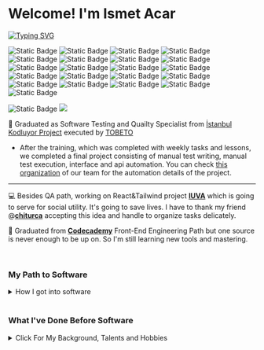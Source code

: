 # Welcome! I'm Ismet Acar

[![Typing SVG](https://readme-typing-svg.demolab.com?font=Fira+Code&pause=1000&random=false&width=465&lines=Software+Testing+and+Quality+Specialist)](https://git.io/typing-svg)

![Static Badge](https://img.shields.io/badge/PYTHON-white?style=for-the-badge&logo=python&logoColor=%233776ab) ![Static Badge](https://img.shields.io/badge/JAVASCRIPT-f7df1e?style=for-the-badge&logo=javascript&logoColor=black) ![Static Badge](https://img.shields.io/badge/JAVA-%235382a1?style=for-the-badge) ![Static Badge](https://img.shields.io/badge/C_SHARP-%239b4993?style=for-the-badge)
![Static Badge](https://img.shields.io/badge/SELENIUM-white?style=for-the-badge&logo=selenium) ![Static Badge](https://img.shields.io/badge/JIRA_XRAY-white?style=for-the-badge&logo=jirasoftware&logoColor=blue) ![Static Badge](https://img.shields.io/badge/PYTEST-blue?style=for-the-badge&logo=pytest&logoColor=white) ![Static Badge](https://img.shields.io/badge/POSTGRESQL-white?style=for-the-badge&logo=postgresql)
![Static Badge](https://img.shields.io/badge/SWAGGER-white?style=for-the-badge&logo=swagger) ![Static Badge](https://img.shields.io/badge/postman-white?style=for-the-badge&logo=postman) ![Static Badge](https://img.shields.io/badge/PYCHARM-white?style=for-the-badge&logo=pycharm&logoColor=green) ![Static Badge](https://img.shields.io/badge/VSCODE-%230777ba?style=for-the-badge) ![Static Badge](https://img.shields.io/badge/VISUAL_STUDIO-%237252aa?style=for-the-badge) ![Static Badge](https://img.shields.io/badge/GIT-white?style=for-the-badge&logo=git&logoColor=%23f05133)
![Static Badge](https://img.shields.io/badge/HTML-white?style=for-the-badge&logo=html5&logoColor=%23e44d25) ![Static Badge](https://img.shields.io/badge/CSS-white?style=for-the-badge&logo=css3&logoColor=%23264bdc) ![Static Badge](https://img.shields.io/badge/TAILWIND_CSS-white?style=for-the-badge&logo=tailwindcss&logoColor=%2338bdf7) ![Static Badge](https://img.shields.io/badge/BOOTSTRAP-white?style=for-the-badge&logo=bootstrap&logoColor=%237d11f8) ![Static Badge](https://img.shields.io/badge/REACT-white?style=for-the-badge&logo=react&logoColor=%2361dafb)
![Static Badge](https://img.shields.io/badge/FIGMA-black?style=for-the-badge&logo=figma&logoColor=white) ![Static Badge](https://img.shields.io/badge/Adobe_Illustrator-black?style=for-the-badge&logo=adobeillustrator)

![Static Badge](https://img.shields.io/badge/Linkedin-%230474b3?style=for-the-badge&logo=linkedin&link=https%3A%2F%2Fwww.linkedin.com%2Fin%2Fismet-acar-software%2F) ![](https://komarev.com/ghpvc/?username=acarismet&style=for-the-badge)

:dart: Graduated as Software Testing and Quailty Specialist from [İstanbul Kodluyor Project](https://istanbulkodluyor.com/istanbul-kodluyor) executed by [TOBETO](https://tobeto.com)

- After the training, which was completed with weekly tasks and lessons, we completed a final project consisting of manual test writing, manual test execution, interface and api automation. You can check [this organization](https://github.com/Test-3A-Pair-6) of our team for the automation details of the project.

<hr>

:computer: Besides QA path, working on React&Tailwind project **[IUVA](https://github.com/chiturca/iuva)** which is going to serve for social utility. It's going to save lives. I have to thank my friend @**[chiturca](https://github.com/chiturca)** accepting this idea and handle to organize tasks delicately.

:dart: Graduated from **[Codecademy](https://www.codecademy.com)** Front-End Engineering Path but one source is never enough to be up on. So I'm still learning new tools and mastering.

<br>
<h3>My Path to Software</h3>
<details>
<summary>How I got into software</summary>
<br>
  
:seedling: A self-taught developer who seeks best ways to create. When I worked as a sound technician, learning what was going on behind the scenes of programs that were causing problems and solving them encouraged me to learn behind the scenes. So I embarked on a software path, starting by learning Python. Simultaneously, I completed a course in Mathematics for Data Science at Duke University, based on the fact that programming is not just about language. I learned the language and tools necessary for Front-End Development, a recommended start for self-learners. The basic logic of programming, the basics of coding were complete. Controlling the details from my former professional life and automating the controls in a way that minimizes the human factor was a reflex that was always on my mind while learning software. It was during my industry research that I discovered that Software Testing and Quality Specialization would suit me. Now, on this path that I found by searching step by step, I am moving forward both to be a sought-after name and to create values that I will always remember.

</details>

<br>

<h3>What I've Done Before Software</h3>
<details>
<summary>Click For My Background, Talents and Hobbies</summary>

<br>
  
 ✒️ Originally [Faculty of Communication Radio Tv and Cinema Graduate from Ankara University](http://www.ilef.ankara.edu.tr/en/mainpage/) with the following media skills:

- :radio: Radio Broadcasting in Turkish Radio Television(TRT),
- :microphone: Commercial Voiceover,
- :tophat: Master of Ceremonies,
- :minidisc: Sound Recording and Editing,
- :radio::tv: Radio and TV Broadcast Technician,
- :camera: [Photographing](https://ismtacr.wixsite.com/ismetacar)

🤝 Social Responsibility Project Creator, Developer and Coordinator

:musical_keyboard: Polyphonic choir member (Bass)

</details>
